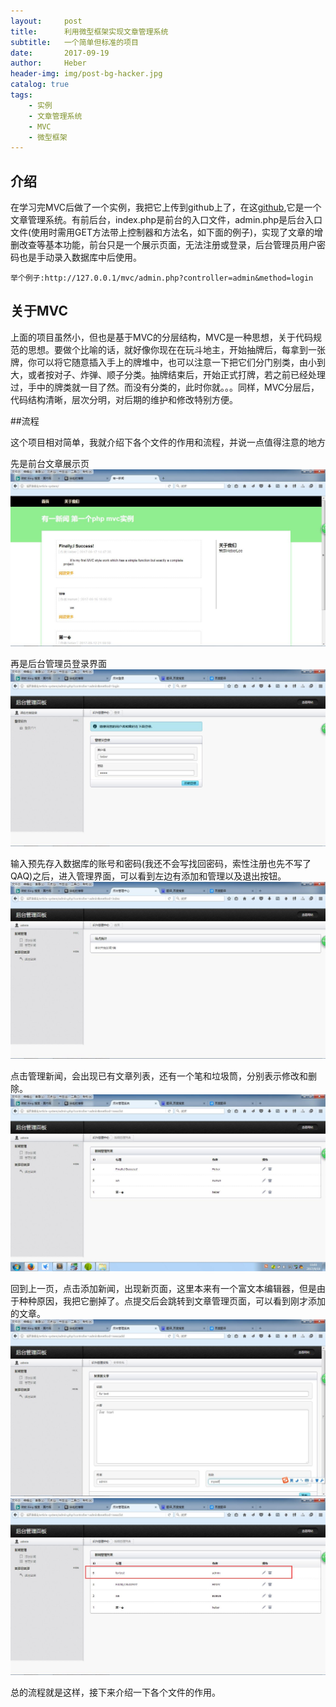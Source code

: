 ```yaml
---
layout:     post
title:      利用微型框架实现文章管理系统
subtitle:   一个简单但标准的项目
date:       2017-09-19
author:     Heber
header-img: img/post-bg-hacker.jpg
catalog: true
tags:
    - 实例
    - 文章管理系统
    - MVC
    - 微型框架
---
```



## 介绍

在学习完MVC后做了一个实例，我把它上传到github上了，在这[github](https://github.com/HeberLee/article-management-system),它是一个文章管理系统。有前后台，index.php是前台的入口文件，admin.php是后台入口文件(使用时需用GET方法带上控制器和方法名，如下面的例子)，实现了文章的增删改查等基本功能，前台只是一个展示页面，无法注册或登录，后台管理员用户密码也是手动录入数据库中后使用。


```objc
举个例子:http://127.0.0.1/mvc/admin.php?controller=admin&method=login
```

## 关于MVC

上面的项目虽然小，但也是基于MVC的分层结构，MVC是一种思想，关于代码规范的思想。要做个比喻的话，就好像你现在在玩斗地主，开始抽牌后，每拿到一张牌，你可以将它随意插入手上的牌堆中，也可以注意一下把它们分门别类，由小到大，或者按对子、炸弹、顺子分类。抽牌结束后，开始正式打牌，若之前已经处理过，手中的牌类就一目了然。而没有分类的，此时你就。。。同样，MVC分层后，代码结构清晰，层次分明，对后期的维护和修改特别方便。

##流程

这个项目相对简单，我就介绍下各个文件的作用和流程，并说一点值得注意的地方

先是前台文章展示页
![](img/index.jpg)

再是后台管理员登录界面
![](img/login.jpg)

输入预先存入数据库的账号和密码(我还不会写找回密码，索性注册也先不写了QAQ)之后，进入管理界面，可以看到左边有添加和管理以及退出按钮。
![](img/admin.jpg)

点击管理新闻，会出现已有文章列表，还有一个笔和垃圾筒，分别表示修改和删除。
![](img/article-list.jpg)

回到上一页，点击添加新闻，出现新页面，这里本来有一个富文本编辑器，但是由于种种原因，我把它删掉了。点提交后会跳转到文章管理页面，可以看到刚才添加的文章。
![](img/article-add.jpg)
![](img/article-list-new.jpg)

总的流程就是这样，接下来介绍一下各个文件的作用。
